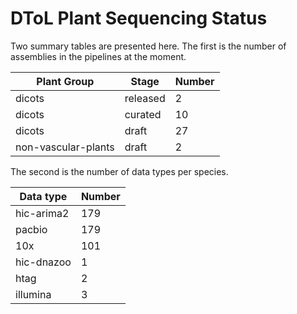 # DToL Plant Sequencing Status

Two summary tables are presented here. The first is the number of assemblies in the pipelines at the moment.

| Plant Group | Stage | Number |
| --- | --- | --- |
| dicots | released | 2 |
| dicots | curated | 10 |
| dicots | draft | 27 |
| non-vascular-plants | draft | 2 |

The second is the number of data types per species.

| Data type | Number |
| --- | --- |
| hic-arima2 | 179 |
| pacbio | 179 |
| 10x | 101 |
| hic-dnazoo | 1 |
| htag | 2 |
| illumina | 3 |

